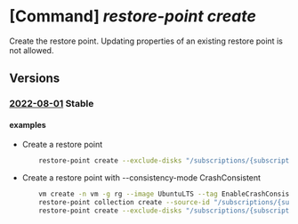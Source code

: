 # [Command] _restore-point create_

Create the restore point. Updating properties of an existing restore point is not allowed.

## Versions

### [2022-08-01](/Resources/mgmt-plane/L3N1YnNjcmlwdGlvbnMve30vcmVzb3VyY2Vncm91cHMve30vcHJvdmlkZXJzL21pY3Jvc29mdC5jb21wdXRlL3Jlc3RvcmVwb2ludGNvbGxlY3Rpb25zL3t9L3Jlc3RvcmVwb2ludHMve30=/2022-08-01.xml) **Stable**

<!-- mgmt-plane /subscriptions/{}/resourcegroups/{}/providers/microsoft.compute/restorepointcollections/{}/restorepoints/{} 2022-08-01 -->

#### examples

- Create a restore point
    ```bash
        restore-point create --exclude-disks "/subscriptions/{subscription-id}/resourceGroups/myResourceGroup/providers/Microsoft.Compute/disks/disk123" --resource-group "myResourceGroup" --collection-name "rpcName" --name "rpName"
    ```

- Create a restore point with --consistency-mode CrashConsistent
    ```bash
        vm create -n vm -g rg --image UbuntuLTS --tag EnableCrashConsistentRestorePoint=True
        restore-point collection create --source-id "/subscriptions/{subscription-id}/resourceGroups/myResourceGroup/providers/Microsoft.Compute/virtualMachines/myVM" -g rg --collection-name "myRpc"
        restore-point create --exclude-disks "/subscriptions/{subscription-id}/resourceGroups/myResourceGroup/providers/Microsoft.Compute/disks/disk123" --resource-group "myResourceGroup" --collection-name "rpcName" --name "rpName"
    ```
